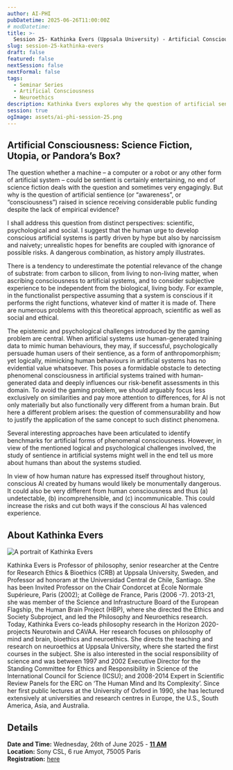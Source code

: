 ```yaml
---
author: AI-PHI
pubDatetime: 2025-06-26T11:00:00Z
# modDatetime:
title: >-
  Session 25- Kathinka Evers (Uppsala University) - Artificial Consciousness: Science Fiction, Utopia, or Pandora’s Box?
slug: session-25-kathinka-evers
draft: false
featured: false
nextSession: false
nextFormal: false
tags:
  - Seminar Series
  - Artificial Consciousness
  - Neuroethics
description: Kathinka Evers explores why the question of artificial sentience (or “awareness”, or “consciousness”) is raised in science receiving considerable public funding despite the lack of empirical evidence? What this might mean and what the implications of it are.
session: true
ogImage: assets/ai-phi-session-25.png
---
```


## Artificial Consciousness: Science Fiction, Utopia, or Pandora’s Box?

The question whether a machine – a computer or a robot or any other form of artificial system – could be sentient is certainly entertaining, no end of science fiction deals with the question and sometimes very engagingly. But why is the question of artificial sentience (or “awareness”, or “consciousness”) raised in science receiving considerable public funding despite the lack of empirical evidence?

I shall address this question from distinct perspectives: scientific, psychological and social. I suggest that the human urge to develop conscious artificial systems is partly driven by hype but also by narcissism and naivety; unrealistic hopes for benefits are coupled with ignorance of possible risks. A dangerous combination, as history amply illustrates.

There is a tendency to underestimate the potential relevance of the change of substrate: from carbon to silicon, from living to non-living matter, when ascribing consciousness to artificial systems, and to consider subjective experience to be independent from the biological, living body. For example, in the functionalist perspective assuming that a system is conscious if it performs the right functions, whatever kind of matter it is made of. There are numerous problems with this theoretical approach, scientific as well as social and ethical.

The epistemic and psychological challenges introduced by the gaming problem are central. When artificial systems use human-generated training data to mimic human behaviours, they may, if successful, psychologically persuade human users of their sentience, as a form of anthropomorphism; yet logically, mimicking human behaviours in artificial systems has no evidential value whatsoever. This poses a formidable obstacle to detecting phenomenal consciousness in artificial systems trained with human-generated data and deeply influences our risk-benefit assessments in this domain. To avoid the gaming problem, we should arguably focus less exclusively on similarities and pay more attention to differences, for AI is not only materially but also functionally very different from a human brain. But here a different problem arises: the question of commensurability and how to justify the application of the same concept to such distinct phenomena.

Several interesting approaches have been articulated to identify benchmarks for artificial forms of phenomenal consciousness. However, in view of the mentioned logical and psychological challenges involved, the study of sentience in artificial systems might well in the end tell us more about humans than about the systems studied.

In view of how human nature has expressed itself throughout history, conscious AI created by humans would likely be monumentally dangerous. It could also be very different from human consciousness and thus (a) undetectable, (b) incomprehensible, and (c) incommunicable. This could increase the risks and cut both ways if the conscious AI has valenced experience.

## About Kathinka Evers

<img src="/assets/ai-phi-kathinka-evers-small.png" alt="A portrait of Kathinka Evers" />

Kathinka Evers is Professor of philosophy, senior researcher at the Centre for Research Ethics & Bioethics (CRB) at Uppsala University, Sweden, and Professor ad honoram at the Universidad Central de Chile, Santiago. She has been Invited Professor on the Chair Condorcet at École Normale Supérieure, Paris (2002); at Collège de France, Paris (2006 -7). 2013-21, she was member of the Science and Infrastructure Board of the European Flagship, the Human Brain Project (HBP), where she directed the Ethics and Society Subproject, and led the Philosophy and Neuroethics research. Today, Kathinka Evers co-leads philosophy research in the Horizon 2020-projects Neurotwin and CAVAA. Her research focuses on philosophy of mind and brain, bioethics and neuroethics. She directs the teaching and research on neuroethics at Uppsala University, where she started the first courses in the subject. She is also interested in the social responsibility of science and was between 1997 and 2002 Executive Director for the Standing Committee for Ethics and Responsibility in Science of the International Council for Science (ICSU); and 2008-2014 Expert in Scientific Review Panels for the ERC on ‘The Human Mind and Its Complexity’. Since her first public lectures at the University of Oxford in 1990, she has lectured extensively at universities and research centres in Europe, the U.S., South America, Asia, and Australia.

<!-- PDF: AI-PHI-25_KEVERS.pdf | title: "Artificial Consciousness: Science Fiction, Utopia, or Pandora’s Box?" by Kathinka Evers | type: presentation -->

## Details

**Date and Time:** Wednesday, 26th of June 2025 - <u>**11 AM**</u>  
**Location:** Sony CSL, 6 rue Amyot, 75005 Paris  
**Registration:** [here](https://lu.ma/v0eezp2a)
